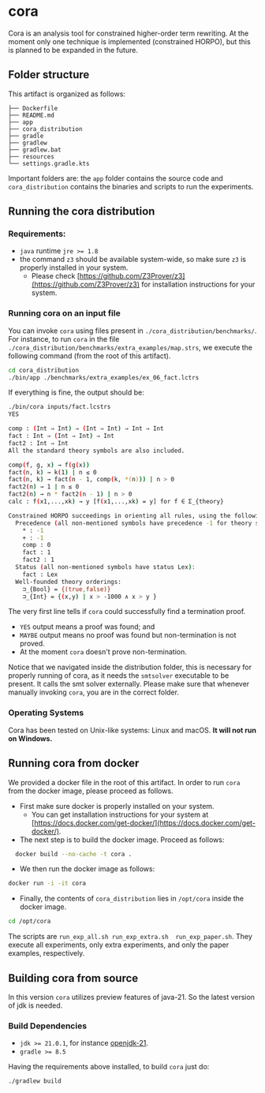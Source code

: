 # cora

Cora is an analysis tool for constrained higher-order term rewriting.
At the moment only one technique is implemented (constrained HORPO), but this is
planned to be expanded in the future.

## Folder structure

This artifact is organized as follows:

```
├── Dockerfile
├── README.md
├── app
├── cora_distribution
├── gradle
├── gradlew
├── gradlew.bat
├── resources
└── settings.gradle.kts
```
Important folders are:
the ``app`` folder contains the source code and
``cora_distribution`` contains the binaries and scripts to run the experiments.

## Running the cora distribution

### Requirements:

- ``java`` runtime ``jre >= 1.8``
- the command ``z3`` should be available system-wide, so make sure ``z3``
is properly installed in your system.
  - Please check [https://github.com/Z3Prover/z3](https://github.com/Z3Prover/z3) 
  for installation instructions for your system.

### Running cora on an input file
You can invoke ``cora`` using files present in ``./cora_distribution/benchmarks/``.
For instance,
to run ``cora`` in the file ``./cora_distribution/benchmarks/extra_examples/map.strs``,
we execute the following command (from the root of this artifact).

```bash
cd cora_distribution
./bin/app ./benchmarks/extra_examples/ex_06_fact.lctrs
```

If everything is fine, the output should be:

```bash
./bin/cora inputs/fact.lcstrs
YES

comp : (Int ⇒ Int) ⇒ (Int ⇒ Int) ⇒ Int ⇒ Int
fact : Int ⇒ (Int ⇒ Int) ⇒ Int
fact2 : Int ⇒ Int
All the standard theory symbols are also included.

comp(f, g, x) → f(g(x))
fact(n, k) → k(1) | n ≤ 0
fact(n, k) → fact(n - 1, comp(k, *(n))) | n > 0
fact2(n) → 1 | n ≤ 0
fact2(n) → n * fact2(n - 1) | n > 0
calc : f(x1,...,xk) → y [f(x1,...,xk) = y] for f ∈ Σ_{theory}

Constrained HORPO succeedings in orienting all rules, using the following settings:
  Precedence (all non-mentioned symbols have precedence -1 for theory symbols and 0 for other symbols):
    * : -1
    + : -1
    comp : 0
    fact : 1
    fact2 : 1
  Status (all non-mentioned symbols have status Lex):
    fact : Lex
  Well-founded theory orderings:
    ⊐_{Bool} = {(true,false)}
    ⊐_{Int} = {(x,y) | x > -1000 ∧ x > y }
```

The very first line tells if ``cora`` could successfully find a termination proof.

- ``YES`` output means a proof was found; and
- ``MAYBE`` output means no proof was found but non-termination is not proved.
- At the moment ``cora`` doesn't prove non-termination.

Notice that we navigated inside the distribution folder,
this is necessary for properly running of cora, as it needs the ``smtsolver`` executable
to be present.
It calls the smt solver externally.
Please make sure that whenever manually invoking ``cora``,
you are in the correct folder.

### Operating Systems

Cora has been tested on Unix-like systems:
Linux and macOS.
**It will not run on Windows.**

## Running cora from docker

We provided a docker file in the root of this artifact.
In order to run ``cora`` from the docker image, please proceed as follows.

- First make sure docker is properly installed on your system.
  - You can get installation instructions for your system at 
  [https://docs.docker.com/get-docker/](https://docs.docker.com/get-docker/).
- The next step is to build the docker image. Proceed as follows:
```bash
  docker build --no-cache -t cora .
```
- We then run the docker image as follows:
```bash
docker run -i -it cora
```
- Finally, the contents of ``cora_distribution`` lies in ``/opt/cora`` inside the docker image.
```bash
cd /opt/cora
```
The scripts are ``run_exp_all.sh run_exp_extra.sh  run_exp_paper.sh``.
They execute all experiments, only extra experiments, and only the paper examples,
respectively.

## Building cora from source

In this version ``cora`` utilizes preview features of java-21.
So the latest version of jdk is needed.

### Build Dependencies

- ``jdk >= 21.0.1``, for instance
  [openjdk-21](https://openjdk.org/projects/jdk/21/).
- ``gradle >= 8.5``

Having the requirements above installed, to build ``cora`` just do:

```bash
./gradlew build
```
